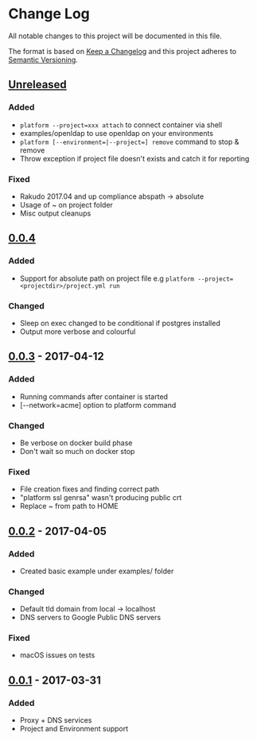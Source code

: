 # Change Log
All notable changes to this project will be documented in this file.

The format is based on [Keep a Changelog](http://keepachangelog.com/)
and this project adheres to [Semantic Versioning](http://semver.org/).

## [Unreleased]
### Added
- ```platform --project=xxx attach``` to connect container via shell
- examples/openldap to use openldap on your environments
- ```platform [--environment=|--project=] remove``` command to stop & remove
- Throw exception if project file doesn't exists and catch it for reporting

### Fixed
- Rakudo 2017.04 and up compliance abspath -> absolute
- Usage of ~ on project folder
- Misc output cleanups 

## [0.0.4]
### Added
- Support for absolute path on project file e.g ```platform --project=<projectdir>/project.yml run```

### Changed
- Sleep on exec changed to be conditional if postgres installed
- Output more verbose and colourful

## [0.0.3] - 2017-04-12
### Added
- Running commands after container is started
- [--network=acme] option to platform command

### Changed
- Be verbose on docker build phase
- Don't wait so much on docker stop

### Fixed
- File creation fixes and finding correct path
- "platform ssl genrsa" wasn't producing public crt
- Replace ~ from path to HOME

## [0.0.2] - 2017-04-05
### Added
- Created basic example under examples/ folder

### Changed
- Default tld domain from local -> localhost
- DNS servers to Google Public DNS servers

### Fixed
- macOS issues on tests

## [0.0.1] - 2017-03-31
### Added
- Proxy + DNS services
- Project and Environment support

[Unreleased]: https://github.com/7ojo/perl6-platform/compare/0.0.4...HEAD
[0.0.4]: https://github.com/7ojo/perl6-platform/compare/0.0.3...0.0.4
[0.0.3]: https://github.com/7ojo/perl6-platform/compare/0.0.2...0.0.3
[0.0.2]: https://github.com/7ojo/perl6-platform/compare/0.0.1...0.0.2
[0.0.1]: https://github.com/7ojo/perl6-platform/compare/0.0.1
